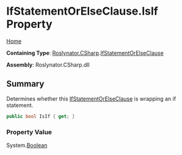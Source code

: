 <a name="_top"></a>

# IfStatementOrElseClause\.IsIf Property

[Home](../../../../README.md#_top)

**Containing Type**: [Roslynator.CSharp](../../README.md#_top)\.[IfStatementOrElseClause](../README.md#_top)

**Assembly**: Roslynator\.CSharp\.dll

## Summary

Determines whether this [IfStatementOrElseClause](../README.md#_top) is wrapping an if statement\.

```csharp
public bool IsIf { get; }
```

### Property Value

System\.[Boolean](https://docs.microsoft.com/en-us/dotnet/api/system.boolean)


